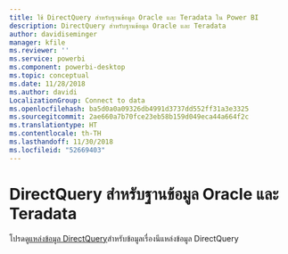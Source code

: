 ```yaml
---
title: ใช้ DirectQuery สำหรับฐานข้อมูล Oracle และ Teradata ใน Power BI
description: DirectQuery สำหรับฐานข้อมูล Oracle และ Teradata
author: davidiseminger
manager: kfile
ms.reviewer: ''
ms.service: powerbi
ms.component: powerbi-desktop
ms.topic: conceptual
ms.date: 11/28/2018
ms.author: davidi
LocalizationGroup: Connect to data
ms.openlocfilehash: ba5d0a0a09326db4991d3737dd552ff31a3e3325
ms.sourcegitcommit: 2ae660a7b70fce23eb58b159d049eca44a664f2c
ms.translationtype: HT
ms.contentlocale: th-TH
ms.lasthandoff: 11/30/2018
ms.locfileid: "52669403"
---
```

# <a name="directquery-for-oracle-and-teradata-databases"></a>DirectQuery สำหรับฐานข้อมูล Oracle และ Teradata
โปรดดู[แหล่งข้อมูล DirectQuery](desktop-directquery-data-sources.md)สำหรับข้อมูลเรื่องนีแหล่งข้อมูล DirectQuery

